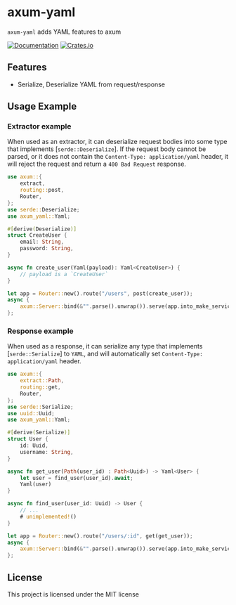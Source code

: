 # axum-yaml

`axum-yaml` adds YAML features to axum

[![Documentation](https://docs.rs/axum-yaml/badge.svg)](https://docs.rs/axum-yaml)
[![Crates.io](https://img.shields.io/crates/v/axum-yaml)](https://crates.io/crates/axum-yaml)

## Features

* Serialize, Deserialize YAML from request/response

## Usage Example

### Extractor example

When used as an extractor, it can deserialize request bodies into some type that implements [`serde::Deserialize`]. If the request body cannot be parsed, or it does not contain the `Content-Type: application/yaml` header, it will reject the request and return a `400 Bad Request` response.

```rust
use axum::{
    extract,
    routing::post,
    Router,
};
use serde::Deserialize;
use axum_yaml::Yaml;

#[derive(Deserialize)]
struct CreateUser {
    email: String,
    password: String,
}

async fn create_user(Yaml(payload): Yaml<CreateUser>) {
    // payload is a `CreateUser`
}

let app = Router::new().route("/users", post(create_user));
async {
    axum::Server::bind(&"".parse().unwrap()).serve(app.into_make_service()).await.unwrap();
};
```

### Response example

When used as a response, it can serialize any type that implements [`serde::Serialize`] to `YAML`, and will automatically set `Content-Type: application/yaml` header.

```rust
use axum::{
    extract::Path,
    routing::get,
    Router,
};
use serde::Serialize;
use uuid::Uuid;
use axum_yaml::Yaml;

#[derive(Serialize)]
struct User {
    id: Uuid,
    username: String,
}

async fn get_user(Path(user_id) : Path<Uuid>) -> Yaml<User> {
    let user = find_user(user_id).await;
    Yaml(user)
}

async fn find_user(user_id: Uuid) -> User {
    // ...
    # unimplemented!()
}

let app = Router::new().route("/users/:id", get(get_user));
async {
    axum::Server::bind(&"".parse().unwrap()).serve(app.into_make_service()).await.unwrap();
};
```

## License

This project is licensed under the MIT license

[docs]: https://docs.rs/axum-yaml
[serde]: https://serde.rs/
[yaml]: https://yaml.org/
